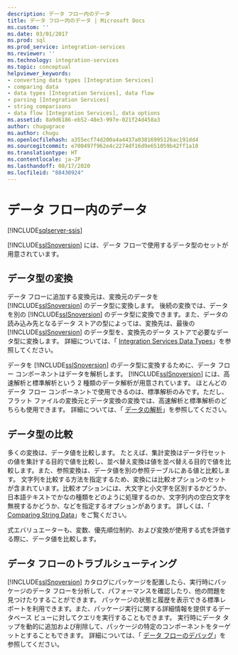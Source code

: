 ```yaml
---
description: データ フロー内のデータ
title: データ フロー内のデータ | Microsoft Docs
ms.custom: ''
ms.date: 03/01/2017
ms.prod: sql
ms.prod_service: integration-services
ms.reviewer: ''
ms.technology: integration-services
ms.topic: conceptual
helpviewer_keywords:
- converting data types [Integration Services]
- comparing data
- data types [Integration Services], data flow
- parsing [Integration Services]
- string comparisons
- data flow [Integration Services], data options
ms.assetid: 8a9d6186-eb52-48e3-997e-021f24d458a3
author: chugugrace
ms.author: chugu
ms.openlocfilehash: a355ecf74d200a4a4437a03816995126ac191dd4
ms.sourcegitcommit: e700497f962e4c2274df16d9e651059b42ff1a10
ms.translationtype: HT
ms.contentlocale: ja-JP
ms.lasthandoff: 08/17/2020
ms.locfileid: "88430924"
---
```

# <a name="data-in-data-flows"></a>データ フロー内のデータ

[!INCLUDE[sqlserver-ssis](../../includes/applies-to-version/sqlserver-ssis.md)]


  [!INCLUDE[ssISnoversion](../../includes/ssisnoversion-md.md)] には、データ フローで使用するデータ型のセットが用意されています。  
  
## <a name="data-type-conversion"></a>データ型の変換  
 データ フローに追加する変換元は、変換元のデータを [!INCLUDE[ssISnoversion](../../includes/ssisnoversion-md.md)] のデータ型に変換します。 後続の変換では、データを別の [!INCLUDE[ssISnoversion](../../includes/ssisnoversion-md.md)] のデータ型に変換できます。また、データの読み込み先となるデータ ストアの型によっては、変換先は、最後の [!INCLUDE[ssISnoversion](../../includes/ssisnoversion-md.md)] のデータ型を、変換先のデータ ストアで必要なデータ型に変換します。 詳細については、「 [Integration Services Data Types](../../integration-services/data-flow/integration-services-data-types.md)」を参照してください。  
  
 データを [!INCLUDE[ssISnoversion](../../includes/ssisnoversion-md.md)] のデータ型に変換するために、データ フロー コンポーネントはデータを解析します。 [!INCLUDE[ssISnoversion](../../includes/ssisnoversion-md.md)] には、高速解析と標準解析という 2 種類のデータ解析が用意されています。 ほとんどのデータ フロー コンポーネントで使用できるのは、標準解析のみです。ただし、フラット ファイルの変換元とデータ変換の変換では、高速解析と標準解析のどちらも使用できます。 詳細については、「 [データの解析](../../integration-services/data-flow/parsing-data.md)」を参照してください。  
  
## <a name="data-type-comparison"></a>データ型の比較  
 多くの変換は、データ値を比較します。 たとえば、集計変換はデータ行セットの値を集計する目的で値を比較し、並べ替え変換は値を並べ替える目的で値を比較します。また、参照変換は、データ値を別の参照テーブルにある値と比較します。 文字列を比較する方法を指定するため、変換には比較オプションのセットが含まれています。比較オプションには、大文字と小文字を区別するかどうか、日本語テキストでかなの種類をどのように処理するのか、文字列内の空白文字を無視するかどうか、などを指定するオプションがあります。 詳しくは、「 [Comparing String Data](../../integration-services/data-flow/comparing-string-data.md)」をご覧ください。  
  
 式エバリュエーターも、変数、優先順位制約、および変換が使用する式を評価する際に、データ値を比較します。  
  
## <a name="data-flow-troubleshooting"></a>データ フローのトラブルシューティング  
 [!INCLUDE[ssISnoversion](../../includes/ssisnoversion-md.md)] カタログにパッケージを配置したら、実行時にパッケージのデータ フローを分析して、パフォーマンスを確認したり、他の問題を見つけたりすることができます。 パッケージの状態と履歴を表示できる標準レポートを利用できます。また、パッケージ実行に関する詳細情報を提供するデータベース ビューに対してクエリを実行することもできます。 実行時にデータ タップを動的に追加および削除して、パッケージの特定のコンポーネントをターゲットとすることもできます。 詳細については、「 [データ フローのデバッグ](../../integration-services/troubleshooting/debugging-data-flow.md)」を参照してください。  
  
  
